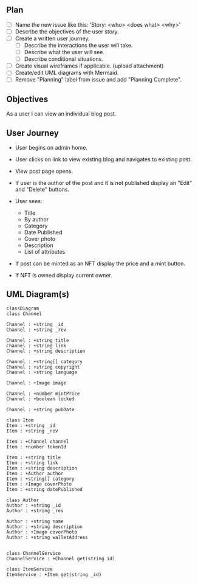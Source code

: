 ## Plan
* [ ] Name the new issue like this: 'Story: \<who\> \<does what\> \<why>\'
* [ ] Describe the objectives of the user story.
* [ ] Create a written user journey. 
    * [ ] Describe the interactions the user will take. 
    * [ ] Describe what the user will see.
    * [ ] Describe conditional situations.
* [ ] Create visual wireframes if applicable. (upload attachment)
* [ ] Create/edit UML diagrams with Mermaid.
* [ ] Remove "Planning" label from issue and add "Planning Complete".

## Objectives
As a user I can view an individual blog post.

## User Journey
* User begins on admin home.
* User clicks on link to view existing blog and navigates to existing post.
* View post page opens.

* If user is the author of the post and it is not published display an "Edit" and "Delete" buttons.

* User sees:
  * Title
  * By author
  * Category
  * Date Published
  * Cover photo
  * Description
  * List of attributes


* If post can be minted as an NFT display the price and a mint button.
* If NFT is owned display current owner.


## UML Diagram(s)
```mermaid
classDiagram
class Channel

Channel : +string _id 
Channel : +string _rev 

Channel : +string title
Channel : +string link
Channel : +string description

Channel : +string[] category
Channel : +string copyright
Channel : +string language

Channel : +Image image

Channel : +number mintPrice
Channel : +boolean locked

Channel : +string pubDate

class Item
Item : +string _id 
Item : +string _rev 

Item : +Channel channel
Item : +number tokenId

Item : +string title
Item : +string link
Item : +string description
Item : +Author author
Item : +string[] category
Item : +Image coverPhoto
Item : +string datePublished

class Author
Author : +string _id 
Author : +string _rev 

Author : +string name
Author : +string description
Author : +Image coverPhoto
Author : +string walletAddress


class ChannelService
ChannelService : +Channel get(string id)

class ItemService
ItemService : +Item get(string _id)

```





